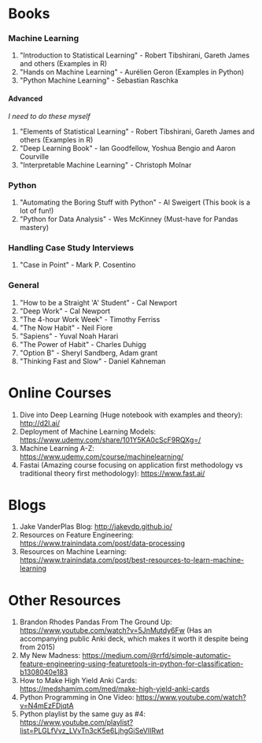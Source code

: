 # Books

### Machine Learning
1. "Introduction to Statistical Learning" - Robert Tibshirani, Gareth James and others (Examples in R)
2. "Hands on Machine Learning" - Aurélien Geron (Examples in Python)
3. "Python Machine Learning" - Sebastian Raschka

#### Advanced
_I need to do these myself_
1. "Elements of Statistical Learning" - Robert Tibshirani, Gareth James and others (Examples in R)
2. "Deep Learning Book" - Ian Goodfellow, Yoshua Bengio and Aaron Courville
3. "Interpretable Machine Learning" - Christoph Molnar

### Python
1. "Automating the Boring Stuff with Python" - Al Sweigert (This book is a lot of fun!)
2. "Python for Data Analysis" - Wes McKinney (Must-have for Pandas mastery)

### Handling Case Study Interviews
1. "Case in Point" - Mark P. Cosentino

### General
1. "How to be a Straight 'A' Student" - Cal Newport 
2. "Deep Work" - Cal Newport
3. "The 4-hour Work Week" - Timothy Ferriss
4. "The Now Habit" - Neil Fiore
5. "Sapiens" - Yuval Noah Harari
6. "The Power of Habit" - Charles Duhigg
7. "Option B" - Sheryl Sandberg, Adam grant
8. "Thinking Fast and Slow" - Daniel Kahneman

# Online Courses
1. Dive into Deep Learning (Huge notebook with examples and theory): http://d2l.ai/
2. Deployment of Machine Learning Models: https://www.udemy.com/share/101Y5KA0cScF9RQXg=/
3. Machine Learning A-Z: https://www.udemy.com/course/machinelearning/
4. Fastai (Amazing course focusing on application first methodology vs traditional theory first methodology): https://www.fast.ai/


# Blogs
1. Jake VanderPlas Blog: http://jakevdp.github.io/
2. Resources on Feature Engineering: https://www.trainindata.com/post/data-processing
3. Resources on Machine Learning: https://www.trainindata.com/post/best-resources-to-learn-machine-learning

# Other Resources
1. Brandon Rhodes Pandas From The Ground Up: https://www.youtube.com/watch?v=5JnMutdy6Fw (Has an accompanying public Anki deck, which makes it worth it despite being from 2015)
2. My New Madness: https://medium.com/@rrfd/simple-automatic-feature-engineering-using-featuretools-in-python-for-classification-b1308040e183
3. How to Make High Yield Anki Cards: https://medshamim.com/med/make-high-yield-anki-cards
4. Python Programming in One Video: https://www.youtube.com/watch?v=N4mEzFDjqtA
5. Python playlist by the same guy as #4: https://www.youtube.com/playlist?list=PLGLfVvz_LVvTn3cK5e6LjhgGiSeVlIRwt

